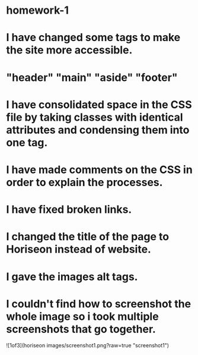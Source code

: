 # homework-1
# I have changed some tags to make the site more accessible.
# "header" "main" "aside" "footer"

# I have consolidated space in the CSS file by taking classes with identical attributes and condensing them into one tag.

# I have made comments on the CSS in order to explain the processes.

# I have fixed broken links.

# I changed the title of the page to Horiseon instead of website.

# I gave the images alt tags.

# I couldn't find how to screenshot the whole image so i took multiple screenshots that go together.

![1of3](horiseon images/screenshot1.png?raw=true "screenshot1")
